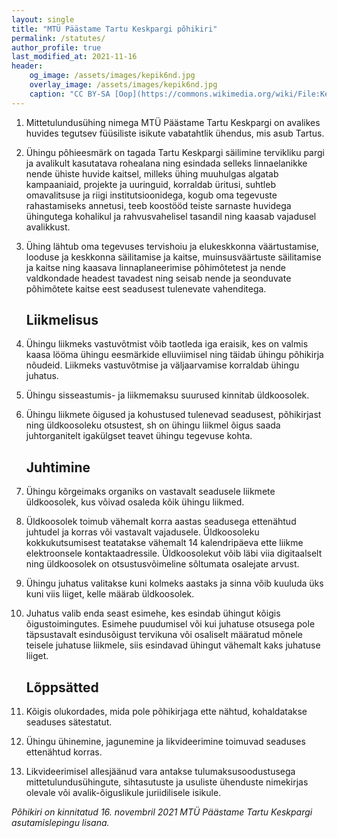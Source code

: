 ```yaml
---
layout: single
title: "MTÜ Päästame Tartu Keskpargi põhikiri"
permalink: /statutes/
author_profile: true
last_modified_at: 2021-11-16
header:
    og_image: /assets/images/kepik6nd.jpg
    overlay_image: /assets/images/kepik6nd.jpg
    caption: "CC BY-SA [Oop](https://commons.wikimedia.org/wiki/File:Kepik%C3%B5ndijad_Tartu_linna_tervisep%C3%A4eval_maskoti_juhtimisel_Keskpargis,_22._september_2012.jpg%20)"
---
```


1. Mittetulundusühing nimega MTÜ Päästame Tartu Keskpargi on avalikes huvides tegutsev füüsiliste isikute vabatahtlik ühendus, mis asub Tartus.
2. Ühingu põhieesmärk on tagada Tartu Keskpargi säilimine tervikliku pargi ja avalikult kasutatava rohealana ning esindada selleks linnaelanikke nende ühiste huvide kaitsel, milleks ühing muuhulgas algatab kampaaniaid, projekte ja uuringuid, korraldab üritusi, suhtleb omavalitsuse ja riigi institutsioonidega, kogub oma tegevuste rahastamiseks annetusi, teeb koostööd teiste sarnaste huvidega ühingutega kohalikul ja rahvusvahelisel tasandil ning kaasab vajadusel avalikkust.
3. Ühing lähtub oma tegevuses tervishoiu ja elukeskkonna väärtustamise, looduse ja keskkonna säilitamise ja kaitse, muinsusväärtuste säilitamise ja kaitse ning kaasava linnaplaneerimise põhimõtetest ja nende valdkondade headest tavadest ning seisab nende ja seonduvate põhimõtete kaitse eest seadusest tulenevate vahenditega.

   ## Liikmelisus

4. Ühingu liikmeks vastuvõtmist võib taotleda iga eraisik, kes on valmis kaasa lööma ühingu eesmärkide elluviimisel ning täidab ühingu põhikirja nõudeid. Liikmeks vastuvõtmise ja väljaarvamise korraldab ühingu juhatus.
5. Ühingu sisseastumis- ja liikmemaksu suurused kinnitab üldkoosolek.
6. Ühingu liikmete õigused ja kohustused tulenevad seadusest, põhikirjast ning üldkoosoleku otsustest, sh on ühingu liikmel õigus saada juhtorganitelt igakülgset teavet ühingu tegevuse kohta.

   ## Juhtimine

7. Ühingu kõrgeimaks organiks on vastavalt seadusele liikmete üldkoosolek, kus võivad osaleda kõik ühingu liikmed.
8. Üldkoosolek toimub vähemalt korra aastas seadusega ettenähtud juhtudel ja korras või vastavalt vajadusele. Üldkoosoleku kokkukutsumisest teatatakse vähemalt 14 kalendripäeva ette liikme elektroonsele kontaktaadressile. Üldkoosolekut võib läbi viia digitaalselt ning üldkoosolek on otsustusvõimeline sõltumata osalejate arvust.
9. Ühingu juhatus valitakse kuni kolmeks aastaks ja sinna võib kuuluda üks kuni viis liiget, kelle määrab üldkoosolek.
10. Juhatus valib enda seast esimehe, kes esindab ühingut kõigis õigustoimingutes. Esimehe puudumisel või kui juhatuse otsusega pole täpsustavalt esindusõigust tervikuna või osaliselt määratud mõnele teisele juhatuse liikmele, siis esindavad ühingut vähemalt kaks juhatuse liiget.

    ## Lõppsätted

11. Kõigis olukordades, mida pole põhikirjaga ette nähtud, kohaldatakse seaduses sätestatut.
12. Ühingu ühinemine, jagunemine ja likvideerimine toimuvad seaduses ettenähtud korras.
13. Likvideerimisel allesjäänud vara antakse tulumaksusoodustusega mittetulundusühingute, sihtasutuste ja usuliste ühenduste nimekirjas olevale või avalik-õiguslikule juriidilisele isikule.

_Põhikiri on kinnitatud 16. novembril 2021 MTÜ Päästame Tartu Keskpargi asutamislepingu lisana._
